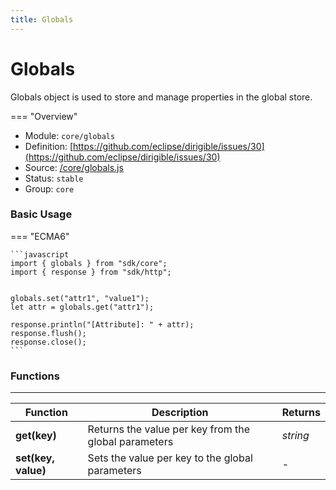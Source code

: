```yaml
---
title: Globals
---
```


Globals
===


Globals object is used to store and manage properties in the global store.

=== "Overview"
- Module: `core/globals`
- Definition: [https://github.com/eclipse/dirigible/issues/30](https://github.com/eclipse/dirigible/issues/30)
- Source: [/core/globals.js](https://github.com/eclipse/dirigible/blob/master/components/api-core/src/main/resources/META-INF/dirigible/core/globals.js)
- Status: `stable`
- Group: `core`

### Basic Usage

=== "ECMA6"

    ```javascript
    import { globals } from "sdk/core";
    import { response } from "sdk/http";


    globals.set("attr1", "value1");
    let attr = globals.get("attr1");

    response.println("[Attribute]: " + attr);
    response.flush();
    response.close();
    ```

<!-- === "CommonJS"

    ```javascript
    const globals = require("core/globals");
    const response = require("http/response");

    globals.set("attr1", "value1");
    let attr = globals.get("attr1");

    response.println("[Attribute]: " + attr);
    response.flush();
    response.close();
    ``` -->


### Functions

---

Function     | Description | Returns
------------ | ----------- | --------
**get(key)**   | Returns the value per key from the global parameters | *string*
**set(key, value)**   | Sets the value per key to the global parameters | -
